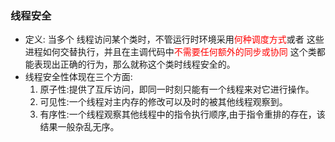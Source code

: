 ### 线程安全
- 定义: 当多个 线程访问某个类时，不管运行时环境采用<font color='red'>何种调度方式</font>或者
        这些进程如何交替执行，并且在主调代码中<font color='red'>不需要任何额外的同步或协同</font>
         这个类都能表现出正确的行为，那么就称这个类时线程安全的。
- 线程安全性体现在三个方面:
    1. 原子性:提供了互斥访问，即同一时刻只能有一个线程来对它进行操作。
    2. 可见性:一个线程对主内存的修改可以及时的被其他线程观察到。
    3. 有序性:一个线程观察其他线程中的指令执行顺序,由于指令重排的存在，该结果一般杂乱无序。
